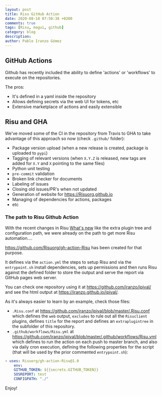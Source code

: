 ```yaml
---
layout: post
title: Risu GitHub Action
date: 2020-08-18 07:50:38 +0200
comments: true
tags: [Risu, magui, github]
category: blog
description:
author: Pablo Iranzo Gómez
---
```


## GitHub Actions

Github has recently included the ability to define 'actions' or 'workflows' to execute on the repositories.

The pros:

- It's defined in a yaml inside the repository
- Allows defining secrets via the web UI for tokens, etc
- Extensive marketplace of actions and easily extensible

## Risu and GHA

We've moved some of the CI in the repository from Travis to GHA to take advantage of this approach so now (check `.github/` folder):

- Package version upload (when a new release is created, package is uploaded to `pypi`)
- Tagging of relevant versions (when `X.Y.Z` is released, new tags are added for `X.Y` and `X` pointing to the same files)
- Python unit testing
- `pre-commit` validation
- Broken link checker for documents
- Labeling of issues
- Closing old issues/PR's when not updated
- Generation of website for <https://Risuorg.github.io>
- Managing of dependencies for actions, packages
- etc

### The path to Risu Github Action

With the recent changes in Risu [What's new]({tag}whatsnew) like the extra plugin tree and configuration path, we were already on the path to get more Risu automation....

<https://github.com/Risuorg/gh-action-Risu> has been created for that purpose.

It defines via the `action.yml` the steps to setup Risu and via the `entrypoint.sh` install dependencies, sets up permissions and then runs Risu against the defined folder to store the output and serve the report via GitHub pages web server.

You can check one repository using it at <https://github.com/iranzo/ipival/> and see the html output at <https://iranzo.github.io/ipival/>.

As it's always easier to learn by an example, check those files:

- `.Risu.conf` at <https://github.com/iranzo/ipival/blob/master/.Risu.conf> which defines the `web` output, `excludes` to rule out all the `Risuclient` plugins, defines `title` for the report and defines an `extraplugintree` in the subfolder of this repository.
- `.github/workflows/Risu.yml` at <https://github.com/iranzo/ipival/blob/master/.github/workflows/Risu.yml> which defines to run the action on each push to master branch, and also via daily cron execution, defining the following properties for the script (that will be used by the prior commented `entrypoint.sh`):

```yaml
- uses: Risuorg/gh-action-Risu@1.0
    env:
    GITHUB_TOKEN: ${{secrets.GITHUB_TOKEN}}
    SOSREPORT: test
    CONFIGPATH: "./"
```

Enjoy!
